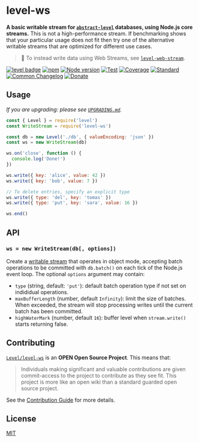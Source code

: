 # level-ws

**A basic writable stream for [`abstract-level`](https://github.com/Level/abstract-level) databases, using Node.js core streams.** This is not a high-performance stream. If benchmarking shows that your particular usage does not fit then try one of the alternative writable streams that are optimized for different use cases.

> :pushpin: To instead write data using Web Streams, see [`level-web-stream`](https://github.com/Level/web-stream).

[![level badge][level-badge]](https://github.com/Level/awesome)
[![npm](https://img.shields.io/npm/v/level-ws.svg)](https://www.npmjs.com/package/level-ws)
[![Node version](https://img.shields.io/node/v/level-ws.svg)](https://www.npmjs.com/package/level-ws)
[![Test](https://img.shields.io/github/workflow/status/Level/level-ws/Test?label=test)](https://github.com/Level/level-ws/actions/workflows/test.yml)
[![Coverage](https://img.shields.io/codecov/c/github/Level/level-ws?label=\&logo=codecov\&logoColor=fff)](https://codecov.io/gh/Level/level-ws)
[![Standard](https://img.shields.io/badge/standard-informational?logo=javascript\&logoColor=fff)](https://standardjs.com)
[![Common Changelog](https://common-changelog.org/badge.svg)](https://common-changelog.org)
[![Donate](https://img.shields.io/badge/donate-orange?logo=open-collective\&logoColor=fff)](https://opencollective.com/level)

## Usage

_If you are upgrading: please see [`UPGRADING.md`](UPGRADING.md)._

```js
const { Level } = require('level')
const WriteStream = require('level-ws')

const db = new Level('./db', { valueEncoding: 'json' })
const ws = new WriteStream(db)

ws.on('close', function () {
  console.log('Done!')
})

ws.write({ key: 'alice', value: 42 })
ws.write({ key: 'bob', value: 7 })

// To delete entries, specify an explicit type
ws.write({ type: 'del', key: 'tomas' })
ws.write({ type: 'put', key: 'sara', value: 16 })

ws.end()
```

## API

### `ws = new WriteStream(db[, options])`

Create a [writable stream](https://nodejs.org/dist/latest-v8.x/docs/api/stream.html#stream_class_stream_writable) that operates in object mode, accepting batch operations to be committed with `db.batch()` on each tick of the Node.js event loop. The optional `options` argument may contain:

- `type` (string, default: `'put'`): default batch operation type if not set on indididual operations.
- `maxBufferLength` (number, default `Infinity`): limit the size of batches. When exceeded, the stream will stop processing writes until the current batch has been committed.
- `highWaterMark` (number, default `16`): buffer level when `stream.write()` starts returning false.

## Contributing

[`Level/level-ws`](https://github.com/Level/level-ws) is an **OPEN Open Source Project**. This means that:

> Individuals making significant and valuable contributions are given commit-access to the project to contribute as they see fit. This project is more like an open wiki than a standard guarded open source project.

See the [Contribution Guide](https://github.com/Level/community/blob/master/CONTRIBUTING.md) for more details.

## License

[MIT](LICENSE)

[level-badge]: https://leveljs.org/img/badge.svg
